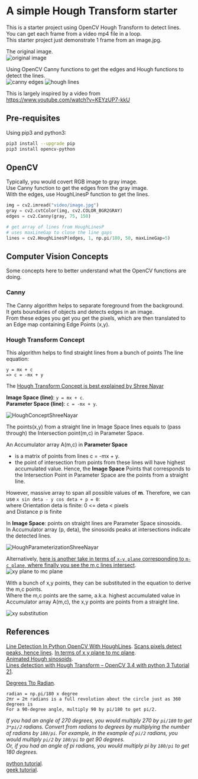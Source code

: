 # A simple Hough Transform starter

This is a starter project using OpenCV Hough Transform to detect lines.  
You can get each frame from a video mp4 file in a loop.  
This starter project just demonstrate 1 frame from an image.jpg.  

The original image.  
![original image](./doc/image.jpg) 

Using OpenCV Canny functions to get the edges and Hough functions to detect the lines.   
![canny edges](./doc/edges.jpg) ![hough lines](./doc/lines.jpg) 

This is largely inspired by a video from  
https://www.youtube.com/watch?v=KEYzUP7-kkU

## Pre-requisites

Using pip3 and python3:
```sh
pip3 install --upgrade pip
pip3 install opencv-python
```

## OpenCV

Typically, you would covert RGB image to gray image.  
Use Canny function to get the edges from the gray image.  
With the edges, use HoughLinesP function to get the lines.  
```python
img = cv2.imread("video/image.jpg")
gray = cv2.cvtColor(img, cv2.COLOR_BGR2GRAY)
edges = cv2.Canny(gray, 75, 150)

# get array of lines from HoughLinesP
# uses maxLineGap to close the line gaps
lines = cv2.HoughLinesP(edges, 1, np.pi/180, 50, maxLineGap=5)
```

## Computer Vision Concepts

Some concepts here to better understand what the OpenCV functions are doing.

### Canny
The Canny algorithm helps to separate foreground from the background.  
It gets boundaries of objects and detects edges in an image.  
From these edges you get you get the pixels, which are then translated to an Edge map containing Edge Points (x,y).  

### Hough Transform Concept
This algorithm helps to find straight lines from a bunch of points
The line equation:  
```
y = mx + c
=> c = -mx + y
```
The [Hough Transform Concept is best explained by Shree Nayar](https://www.youtube.com/watch?v=XRBc_xkZREg)

**Image Space (line)**: `y = mx + c`.  
**Parameter Space (line)**: `c = -mx + y`. 

![HoughConceptShreeNayar](./doc/HoughConceptShreeNayar.png)

The points(x,y) from a straight line in Image Space lines equals to (pass through) the Intersection point(m,c) in Parameter Space.  

An Accumulator array A(m,c) in **Parameter Space**
- is a matrix of points from lines c = -mx + y. 
- the point of intersection from points from these lines will have highest accumulated value. 
Hence, the **Image Space** Points that corresponds to the Intersection Point in Parameter Space are the points from a straight line.  

However, massive array to span all possible values of **m**.
Therefore, we can use `x sin deta - y cos deta + p = 0`:  
where Orientation deta is finite: 0 <= deta < pixels  
and Distance p is finite  

In **Image Space**: points on straight lines are Parameter Space sinosoids.  
In Accumulator array (p, deta), the sinosoids peaks at intersections indicate the detected lines.  

![HoughParameterizationShreeNayar](./doc/HoughParameterizationShreeNayar.png)

Alternatively, [here is another take in terms of `x-y plane` corresponding to `m-c plane`, where finally you see the m,c lines intersect](https://www.youtube.com/watch?v=t1GXMvK9m84). 
![xy plane to mc plane](./doc/x-y-plane_to_m-c-plane.png)

With a bunch of x,y points, they can be substituted in the equation to derive the m,c points.  
Where the m,c points are the same, a.k.a. highest accumulated value in Accumulator array A(m,c), the x,y points are points from a straight line.  

![xy substitution](./doc/x-y_substutition_m-c.png)

## References

[Line Detection In Python OpenCV With HoughLines](https://www.youtube.com/watch?v=OchCsSiffeE). 
[Scans pixels detect peaks, hence lines](https://www.youtube.com/watch?v=4zHbI-fFIlI). 
[In terms of x,y plane to mc plane](https://www.youtube.com/watch?v=t1GXMvK9m84).  
[Animated Hough sinosoids](https://www.youtube.com/watch?v=ebfi7qOFLuo).  
[Lines detection with Hough Transform – OpenCV 3.4 with python 3 Tutorial 21](https://www.youtube.com/watch?v=KEYzUP7-kkU).  

[Degrees Tto Radian](https://math.stackexchange.com/questions/2650651/why-do-we-use-frac-pi180-to-convert-from-degrees-to-radians). 
```
radian = np.pi/180 x degree  
2πr = 2π radians is a full revolution about the circle just as 360 degrees is  
For a 90-degree angle, multiply 90 by pi/180 to get pi/2.  
```

*If you had an angle of 270 degrees, you would multiply 270 by `pi/180` to get `3*pi/2` radians.
Convert from radians to degrees by multiplying the number of radians by `180/pi`. 
For example, in the example of `pi/2` radians, you would multiply `pi/2` by `180/pi` to get 90 degrees.  
Or, if you had an angle of pi radians, you would multiply pi by `180/pi` to get 180 degrees.*

[python tutorial](https://opencv24-python-tutorials.readthedocs.io/en/latest/py_tutorials/py_imgproc/py_houghlines/py_houghlines.html).  
[geek tutorial](https://www.geeksforgeeks.org/line-detection-python-opencv-houghline-method/).  

